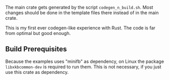 The main crate gets generated by the script `codegen_n_build.sh`.
Most changes should be done in the template files there instead of
in the main crate.

This is my first ever codegen-like experience with Rust. The code is far
from optimal but good enough.

## Build Prerequisites
Because the examples uses "minifb" as dependency, on Linux the package `libxkbcommon-dev` is required
to run them. This is not necessary, if you just use this crate as dependency.
